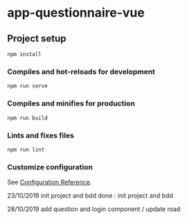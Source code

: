 # app-questionnaire-vue

## Project setup
```
npm install
```

### Compiles and hot-reloads for development
```
npm run serve
```

### Compiles and minifies for production
```
npm run build
```

### Lints and fixes files
```
npm run lint
```

### Customize configuration
See [Configuration Reference](https://cli.vuejs.org/config/).

23/10/2019
init project and bdd 
done : init project and bdd 

28/10/2019
add question and login component / update road